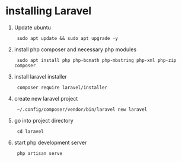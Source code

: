 # installing Laravel

1. Update ubuntu

        sudo apt update && sudo apt upgrade -y 

2. install php composer and necessary php modules

        sudo apt install php php-bcmath php-mbstring php-xml php-zip composer 

3. install laravel installer

        composer require laravel/installer

4. create new laravel project

        ~/.config/composer/vendor/bin/laravel new laravel

5. go into project directory

        cd laravel

6. start php development server

        php artisan serve
